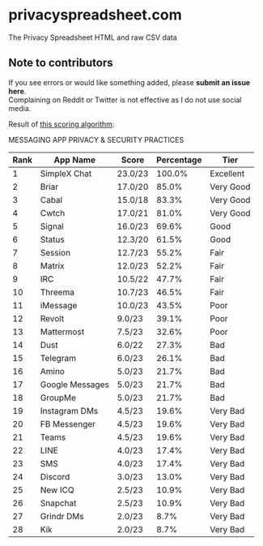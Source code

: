 # privacyspreadsheet.com
The Privacy Spreadsheet HTML and raw CSV data

## Note to contributors
If you see errors or would like something added, please **submit an issue here**.\
Complaining on Reddit or Twitter is not effective as I do not use social media.

Result of [this scoring algorithm](score.js):

MESSAGING APP PRIVACY & SECURITY PRACTICES

Rank | App Name        | Score | Percentage | Tier
-----|-----------------|-------|------------|----------
 1   | SimpleX Chat    | 23.0/23 | 100.0%     | Excellent
 2   | Briar           | 17.0/20 | 85.0%      | Very Good
 3   | Cabal           | 15.0/18 | 83.3%      | Very Good
 4   | Cwtch           | 17.0/21 | 81.0%      | Very Good
 5   | Signal          | 16.0/23 | 69.6%      | Good
 6   | Status          | 12.3/20 | 61.5%      | Good
 7   | Session         | 12.7/23 | 55.2%      | Fair
 8   | Matrix          | 12.0/23 | 52.2%      | Fair
 9   | IRC             | 10.5/22 | 47.7%      | Fair
10   | Threema         | 10.7/23 | 46.5%      | Fair
11   | iMessage        | 10.0/23 | 43.5%      | Poor
12   | Revolt          | 9.0/23 | 39.1%      | Poor
13   | Mattermost      | 7.5/23 | 32.6%      | Poor
14   | Dust            | 6.0/22 | 27.3%      | Bad
15   | Telegram        | 6.0/23 | 26.1%      | Bad
16   | Amino           | 5.0/23 | 21.7%      | Bad
17   | Google Messages | 5.0/23 | 21.7%      | Bad
18   | GroupMe         | 5.0/23 | 21.7%      | Bad
19   | Instagram DMs   | 4.5/23 | 19.6%      | Very Bad
20   | FB Messenger    | 4.5/23 | 19.6%      | Very Bad
21   | Teams           | 4.5/23 | 19.6%      | Very Bad
22   | LINE            | 4.0/23 | 17.4%      | Very Bad
23   | SMS             | 4.0/23 | 17.4%      | Very Bad
24   | Discord         | 3.0/23 | 13.0%      | Very Bad
25   | New ICQ         | 2.5/23 | 10.9%      | Very Bad
26   | Snapchat        | 2.5/23 | 10.9%      | Very Bad
27   | Grindr DMs      | 2.0/23 | 8.7%       | Very Bad
28   | Kik             | 2.0/23 | 8.7%       | Very Bad
